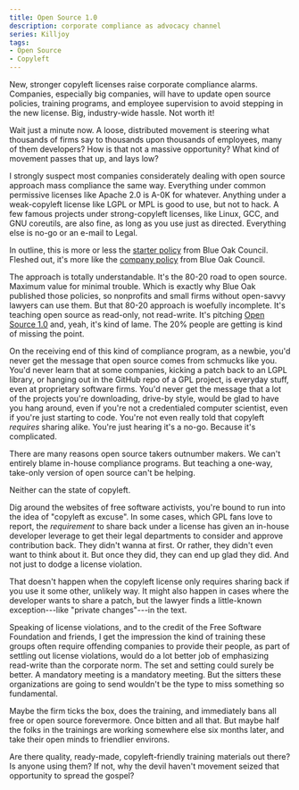 ```yaml
---
title: Open Source 1.0
description: corporate compliance as advocacy channel
series: Killjoy
tags:
- Open Source
- Copyleft
---
```


New, stronger copyleft licenses raise corporate compliance alarms.  Companies, especially big companies, will have to update open source policies, training programs, and employee supervision to avoid stepping in the new license.  Big, industry-wide hassle.  Not worth it!

Wait just a minute now.  A loose, distributed movement is steering what thousands of firms say to thousands upon thousands of employees, many of them developers?  How is that not a massive opportunity?  What kind of movement passes that up, and lays low?

I strongly suspect most companies considerately dealing with open source approach mass compliance the same way.  Everything under common permissive licenses like Apache 2.0 is A-0K for whatever.  Anything under a weak-copyleft license like LGPL or MPL is good to use, but not to hack.  A few famous projects under strong-copyleft licenses, like Linux, GCC, and GNU coreutils, are also fine, as long as you use just as directed.  Everything else is no-go or an e-mail to Legal.

In outline, this is more or less the [starter policy](https://blueoakcouncil.org/starter-policy) from Blue Oak Council.  Fleshed out, it's more like the [company policy](https://blueoakcouncil.org/company-policy) from Blue Oak Council.

The approach is totally understandable.  It's the 80-20 road to open source.  Maximum value for minimal trouble.  Which is exactly why Blue Oak published those policies, so nonprofits and small firms without open-savvy lawyers can use them.  But that 80-20 approach is woefully incomplete.  It's teaching open source as read-only, not read-write.  It's pitching [Open Source 1.0](https://en.wikipedia.org/wiki/Web_2.0#Web_1.0) and, yeah, it's kind of lame.  The 20% people are getting is kind of missing the point.

On the receiving end of this kind of compliance program, as a newbie, you'd never get the message that open source comes from schmucks like you.  You'd never learn that at some companies, kicking a patch back to an LGPL library, or hanging out in the GitHub repo of a GPL project, is everyday stuff, even at proprietary software firms.  You'd never get the message that a lot of the projects you're downloading, drive-by style, would be glad to have you hang around, even if you're not a credentialed computer scientist, even if you're just starting to code.  You're not even really told that copyleft _requires_ sharing alike.  You're just hearing it's a no-go.  Because it's complicated.

There are many reasons open source takers outnumber makers.  We can't entirely blame in-house compliance programs.  But teaching a one-way, take-only version of open source can't be helping.

Neither can the state of copyleft.

Dig around the websites of free software activists, you're bound to run into the idea of "copyleft as excuse".  In some cases, which GPL fans love to report, the _requirement_ to share back under a license has given an in-house developer leverage to get their legal departments to consider and approve contribution back.  They didn't wanna at first.  Or rather, they didn't even want to think about it.  But once they did, they can end up glad they did.  And not just to dodge a license violation.

That doesn't happen when the copyleft license only requires sharing back if you use it some other, unlikely way.  It might also happen in cases where the developer wants to share a patch, but the lawyer finds a little-known exception---like "private changes"---in the text.

Speaking of license violations, and to the credit of the Free Software Foundation and friends, I get the impression the kind of training these groups often require offending companies to provide their people, as part of settling out license violations, would do a lot better job of emphasizing read-write than the corporate norm.  The set and setting could surely be better.  A mandatory meeting is a mandatory meeting.  But the sitters these organizations are going to send wouldn't be the type to miss something so fundamental.

Maybe the firm ticks the box, does the training, and immediately bans all free or open source forevermore.  Once bitten and all that.  But maybe half the folks in the trainings are working somewhere else six months later, and take their open minds to friendlier environs.

Are there quality, ready-made, copyleft-friendly training materials out there?  Is anyone using them?  If not, why the devil haven't movement seized that opportunity to spread the gospel?
